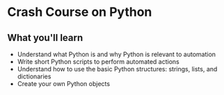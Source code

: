 # Crash Course on Python

## What you'll learn

- Understand what Python is and why Python is relevant to automation
- Write short Python scripts to perform automated actions
- Understand how to use the basic Python structures: strings, lists, and dictionaries
- Create your own Python objects